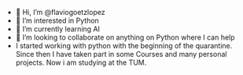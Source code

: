 - 👋 Hi, I’m @flaviogoetzlopez
- 👀 I’m interested in Python
- 🌱 I’m currently learning AI
- 💞️ I’m looking to collaborate on anything on Python where I can help
- I started working with python with the beginning of the quarantine. 
Since then I have taken part in some Courses and many personal projects. 
Now i am studying at the TUM. 

<!---
flaviogoetzlopez/flaviogoetzlopez is a ✨ special ✨ repository because its `README.md` (this file) appears on your GitHub profile.
You can click the Preview link to take a look at your changes.
--->
